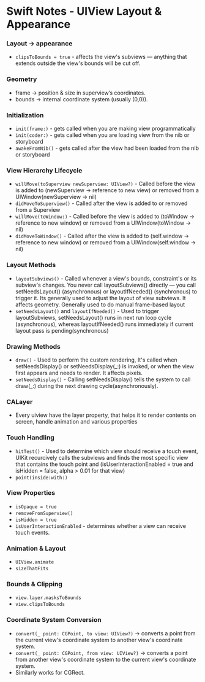 # Swift Notes - UIView Layout & Appearance

### Layout → appearance 

- `clipsToBounds = true` - affects the view's subviews — anything that extends outside the view's bounds will be cut off.

### Geometry
- frame → position & size in superview’s coordinates.
- bounds → internal coordinate system (usually (0,0)).

### Initialization

- `init(frame:)` - gets called when you are making view programmatically
- `init(coder:)` - gets called when you are loading view from the nib or storyboard
- `awakeFromNib()` - gets called after the view had been loaded from the nib or storyboard

### View Hierarchy Lifecycle

- `willMove(toSuperview newSuperview: UIView?)` - Called before the view is added to (newSuperview → reference to new view) or removed from a UIWindow(newSuperview → nil)
- `didMoveToSuperview()` - Called after the view is added to or removed from a Superview
- `willMove(toWindow:)` - Called before the view is added to (toWindow → reference to new window) or removed from a UIWindow(toWindow → nil)
- `didMoveToWindow()` - Called after the view is added to (self.window → reference to new window) or removed from a UIWindow(self.window → nil)

### Layout Methods

- `layoutSubviews()` - Called whenever a view's bounds, constraint's or its subview's changes. You never call layoutSubviews() directly — you call setNeedsLayout() (asynchronous) or layoutIfNeeded() (synchronous) to trigger it. Its generally used to adjust the layout of view subviews. It affects geometry. Generally used to do manual frame-based layout
- `setNeedsLayout()` and `layoutIfNeeded()` - Used to trigger layoutSubviews, setNeedsLayout() runs in next run loop cycle (asynchronous), whereas layoutIfNeeded() runs immediately if current layout pass is pending(synchronous)

### Drawing Methods

- `draw()` - Used to perform the custom rendering, It's called when setNeedsDisplay() or setNeedsDisplay(_:) is invoked, or when the view first appears and needs to render. It affects pixels.
- `setNeedsDisplay()` - Calling setNeedsDisplay() tells the system to call draw(_:) during the next drawing cycle(asynchronously).

### CALayer

- Every uiview have the layer property, that helps it to render contents on screen, handle animation and various properties

### Touch Handling

- `hitTest()` - Used to determine which view should receive a touch event, UIKit recurcively calls the subviews and finds the most specific view that contains the touch point and (isUserInteractionEnabled = true and isHidden = false, alpha > 0.01 for that view)
- `point(inside:with:)`

### View Properties

- `isOpaque = true`
- `removeFromSuperview()`
- `isHidden = true`
- `isUserInteractionEnabled` - determines whether a view can receive touch events.

### Animation & Layout

- `UIView.animate`
- `sizeThatFits`

### Bounds & Clipping

- `view.layer.masksToBounds`
- `view.clipsToBounds`

### Coordinate System Conversion

- `convert(_ point: CGPoint, to view: UIView?)` → converts a point from the current view's coordinate system to another view's coordinate system.
- `convert(_ point: CGPoint, from view: UIView?)` → converts a point from another view's coordinate system to the current view's coordinate system.
- Similarly works for CGRect.
